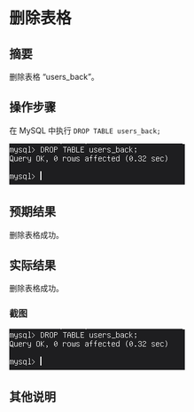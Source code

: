 # 删除表格

## 摘要

删除表格 “users_back”。

## 操作步骤

在 MySQL 中执行 `DROP TABLE users_back;`

![删除表格](./img/删除表格.png)

## 预期结果

删除表格成功。

## 实际结果

删除表格成功。

### 截图

![删除表格](./img/删除表格.png)

## 其他说明

